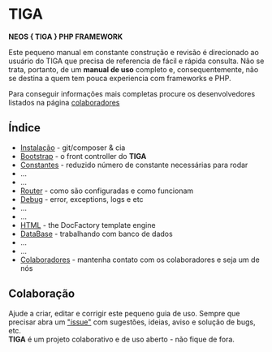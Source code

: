 # TIGA
**NEOS { TIGA } PHP FRAMEWORK**

Este pequeno manual em constante construção e revisão é direcionado ao usuário do TIGA que precisa de referencia de fácil e rápida consulta.
Não se trata, portanto, de um **manual de uso** completo e, consequentemente, não se destina a quem tem pouca experiencia com frameworks e PHP.

Para conseguir informações mais completas procure os desenvolvedores listados na página [colaboradores](https://github.com/sexcod/Tiga/tree/master/php/Lib/Doc/colaboradores.md)

## Índice

* [Instalação](https://github.com/sexcod/Tiga/tree/master/php/Lib/Doc/instalacao.md) - git/composer & cia   
* [Bootstrap](https://github.com/sexcod/Tiga/tree/master/php/Lib/Doc/bootstrap.md) - o front controller do **TIGA**   
* [Constantes](https://github.com/sexcod/Tiga/tree/master/php/Lib/Doc/constantes.md) - reduzido número de constante necessárias para rodar   
* ...
* ...
* [Router](https://github.com/sexcod/Tiga/tree/master/php/Lib/Doc/router.md) - como são configuradas e como funcionam
* [Debug](https://github.com/sexcod/Tiga/tree/master/php/Lib/Doc/debug.md) - error, exceptions, logs e etc   
* ...
* ...
* [HTML](https://github.com/sexcod/Tiga/tree/master/php/Lib/Doc/html.md) - the DocFactory template engine    
* [DataBase](https://github.com/sexcod/Tiga/tree/master/php/Lib/Doc/database.md) - trabalhando com banco de dados    
* ...   
* ...   
* [Colaboradores](https://github.com/sexcod/Tiga/tree/master/php/Lib/Doc/colaboradores.md) - mantenha contato com os colaboradores e seja um de nós


## Colaboração
Ajude a criar, editar e corrigir este pequeno guia de uso. Sempre que precisar abra um ["issue"](https://github.com/sexcod/Tiga/issues/new) com sugestões, ideias, aviso e solução de bugs, etc.   
**TIGA** é um projeto colaborativo e de uso aberto - não fique de fora.
